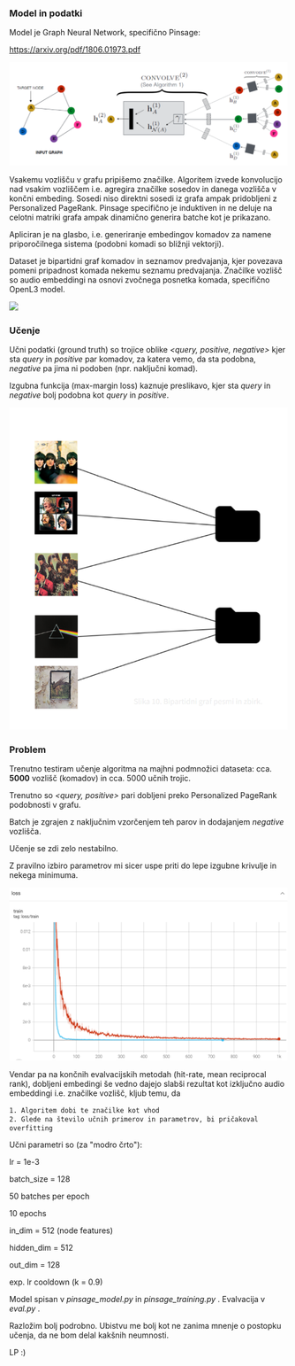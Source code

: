 ### Model in podatki

Model je Graph Neural Network, specifično Pinsage:

<https://arxiv.org/pdf/1806.01973.pdf>

![1641838776410](figures/conv.png)

Vsakemu vozlišču v grafu pripišemo značilke. Algoritem izvede konvolucijo nad vsakim vozliščem i.e. agregira značilke sosedov in danega vozlišča v končni embeding. Sosedi niso direktni sosedi iz grafa ampak pridobljeni z Personalized PageRank. Pinsage specifično je induktiven in ne deluje na celotni matriki grafa ampak dinamično generira batche kot je prikazano.



Apliciran je na glasbo, i.e. generiranje embedingov komadov za namene priporočilnega sistema (podobni komadi so bližnji vektorji).

Dataset je bipartidni graf komadov in seznamov predvajanja, kjer povezava pomeni pripadnost komada nekemu seznamu predvajanja.
Značilke vozlišč so audio embeddingi na osnovi zvočnega posnetka komada, specifično OpenL3 model.

<img src="C:\Users\thema\AppData\Roaming\Typora\typora-user-images\1641839533621.png" width=400px>

### Učenje

Učni podatki (ground truth) so trojice oblike *<query, positive, negative>* kjer sta *query* in *positive* par komadov, za katera vemo, da sta podobna, *negative* pa jima ni podoben (npr. naključni komad).

Izgubna funkcija (max-margin loss) kaznuje preslikavo, kjer sta *query* in *negative* bolj podobna kot *query* in *positive*.

![1641840471629](figures/data.png)



### Problem

Trenutno testiram učenje algoritma na majhni podmnožici dataseta: cca. **5000** vozlišč (komadov) in cca. 5000 učnih trojic. 

Trenutno so *<query, positive>* pari dobljeni preko Personalized PageRank podobnosti v grafu.

Batch je zgrajen z naključnim vzorčenjem teh parov in dodajanjem *negative* vozlišča.



Učenje se zdi zelo nestabilno.

Z pravilno izbiro parametrov mi sicer uspe priti do lepe izgubne krivulje in nekega minimuma. 

![1641840471629](figures/loss.png)

Vendar pa na končnih evalvacijskih metodah (hit-rate, mean reciprocal rank), dobljeni embedingi še vedno dajejo slabši rezultat kot izključno audio embeddingi i.e. značilke vozlišč, kljub temu, da

	1. Algoritem dobi te značilke kot vhod
 	2. Glede na število učnih primerov in parametrov, bi pričakoval overfitting



Učni parametri so (za "modro črto"): 

lr = 1e-3

batch_size = 128

50 batches per epoch

10 epochs

in_dim = 512 (node features)

hidden_dim = 512

out_dim = 128

exp. lr cooldown (k = 0.9)



Model spisan v *pinsage_model.py* in *pinsage_training.py* . Evalvacija v *eval.py* .



Razložim bolj podrobno. Ubistvu me bolj kot ne zanima mnenje o postopku učenja, da ne bom delal kakšnih neumnosti.

LP :)